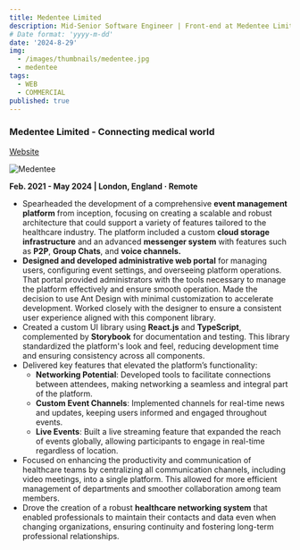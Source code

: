 ```yaml
---
title: Medentee Limited
description: Mid-Senior Software Engineer | Front-end at Medentee Limited
# Date format: 'yyyy-m-dd'
date: '2024-8-29'
img:
  - /images/thumbnails/medentee.jpg
  - medentee
tags:
  - WEB
  - COMMERCIAL
published: true
---
```


### **Medentee Limited** - Connecting medical world

[Website](https://medentee.com)

![Medentee](/images/medentee.jpg)

**Feb. 2021 - May 2024 | London, England · Remote**

- Spearheaded the development of a comprehensive **event management platform** from inception, focusing on creating a scalable and robust architecture that could support a variety of features tailored to the healthcare industry. The platform included a custom **cloud storage infrastructure** and an advanced **messenger system** with features such as **P2P**, **Group Chats**, and **voice channels.**
- **Designed and developed administrative web portal** for managing users, configuring event settings, and overseeing platform operations. That portal provided administrators with the tools necessary to manage the platform effectively and ensure smooth operation. Made the decision to use Ant Design with minimal customization to accelerate development. Worked closely with the designer to ensure a consistent user experience aligned with this component library.
- Created a custom UI library using **React.js** and **TypeScript**, complemented by **Storybook** for documentation and testing. This library standardized the platform's look and feel, reducing development time and ensuring consistency across all components.
- Delivered key features that elevated the platform’s functionality:
  - **Networking Potential**: Developed tools to facilitate connections between attendees, making networking a seamless and integral part of the platform.
  - **Custom Event Channels**: Implemented channels for real-time news and updates, keeping users informed and engaged throughout events.
  - **Live Events**: Built a live streaming feature that expanded the reach of events globally, allowing participants to engage in real-time regardless of location.
- Focused on enhancing the productivity and communication of healthcare teams by centralizing all communication channels, including video meetings, into a single platform. This allowed for more efficient management of departments and smoother collaboration among team members.
- Drove the creation of a robust **healthcare networking system** that enabled professionals to maintain their contacts and data even when changing organizations, ensuring continuity and fostering long-term professional relationships.
